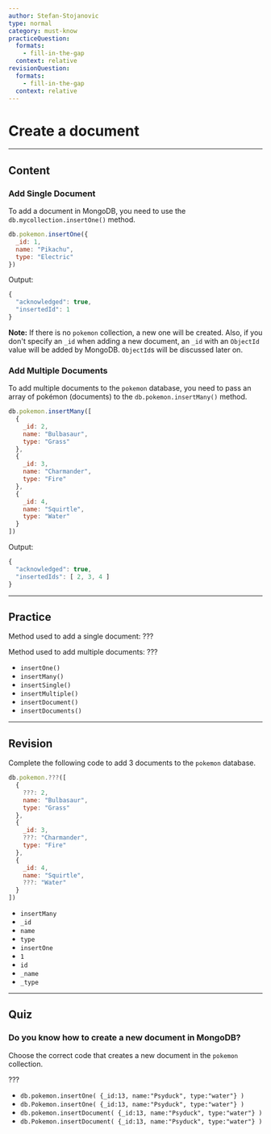 ```yaml
---
author: Stefan-Stojanovic
type: normal
category: must-know
practiceQuestion:
  formats:
    - fill-in-the-gap
  context: relative
revisionQuestion:
  formats:
    - fill-in-the-gap
  context: relative
---
```


# Create a document


---

## Content

### Add Single Document

To add a document in MongoDB, you need to use the `db.mycollection.insertOne()` method.

```javascript
db.pokemon.insertOne({
  _id: 1,
  name: "Pikachu",
  type: "Electric"
})
```

Output:

```javascript
{
  "acknowledged": true,
  "insertedId": 1
}
```

**Note:** If there is no `pokemon` collection, a new one will be created. Also, if you don't specify an `_id` when adding a new document, an `_id` with an `ObjectId` value will be added by MongoDB. `ObjectId`s will be discussed later on.

### Add Multiple Documents

To add multiple documents to the `pokemon` database, you need to pass an array of pokémon (documents) to the `db.pokemon.insertMany()` method.

```javascript
db.pokemon.insertMany([
  {
    _id: 2,
    name: "Bulbasaur",
    type: "Grass"
  },
  {
    _id: 3,
    name: "Charmander",
    type: "Fire"
  },
  {
    _id: 4,
    name: "Squirtle",
    type: "Water"
  }
])
```

Output:

```javascript
{
  "acknowledged": true,
  "insertedIds": [ 2, 3, 4 ]
}
```


---

## Practice

Method used to add a single document: ???

Method used to add multiple documents: ???

- `insertOne()`
- `insertMany()`
- `insertSingle()`
- `insertMultiple()`
- `insertDocument()`
- `insertDocuments()`


---

## Revision

Complete the following code to add 3 documents to the `pokemon` database.

```javascript
db.pokemon.???([
  {
    ???: 2,
    name: "Bulbasaur",
    type: "Grass"
  },
  {
    _id: 3,
    ???: "Charmander",
    type: "Fire"
  },
  {
    _id: 4,
    name: "Squirtle",
    ???: "Water"
  }
])
```

- `insertMany`
- `_id`
- `name`
- `type`
- `insertOne`
- `1`
- `id`
- `_name`
- `_type`


---

## Quiz

### Do you know how to create a new document in MongoDB?


Choose the correct code that creates a new document in the `pokemon` collection.

???

- `db.pokemon.insertOne( {_id:13, name:"Psyduck", type:"water"} )`
- `db.Pokemon.insertOne( {_id:13, name:"Psyduck", type:"water"} )`
- `db.pokemon.insertDocument( {_id:13, name:"Psyduck", type:"water"} )`
- `db.Pokemon.insertDocument( {_id:13, name:"Psyduck", type:"water"} )`
